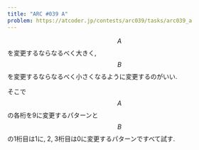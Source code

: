 ```yaml
---
title: "ARC #039 A"
problem: https://atcoder.jp/contests/arc039/tasks/arc039_a
---
```

$$ A $$ を変更するならなるべく大きく, $$ B $$ を変更するならなるべく小さくなるように変更するのがいい.

そこで $$ A $$ の各桁を9に変更するパターンと $$ B $$ の1桁目は1に, 2, 3桁目は0に変更するパターンですべて試す.
